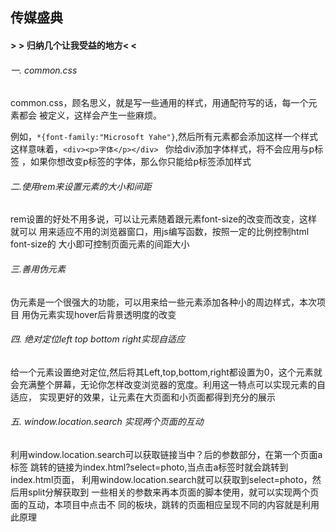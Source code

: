 ## 传媒盛典

#### > > 归纳几个让我受益的地方< <

###### 一. common.css

 common.css，顾名思义，就是写一些通用的样式，用通配符写的话，每一个元素都会
 被定义，这样会产生一些麻烦。

 例如，` *{font-family:"Microsoft Yahe"} `,然后所有元素都会添加这样一个样式
 这样意味着，`<div><p>字体</p></div> ` 你给div添加字体样式，将不会应用与p标签
 ，如果你想改变p标签的字体，那么你只能给p标签添加样式


###### 二.使用rem来设置元素的大小和间距

  rem设置的好处不用多说，可以让元素随着跟元素font-size的改变而改变，这样就可以
  用来适应不用的浏览器窗口，用js编写函数，按照一定的比例控制html font-size的
  大小即可控制页面元素的间距大小

###### 三.善用伪元素

   伪元素是一个很强大的功能，可以用来给一些元素添加各种小的周边样式，本次项目
   用伪元素实现hover后背景透明度的改变

###### 四. 绝对定位left top bottom right实现自适应

   给一个元素设置绝对定位,然后将其Left,top,bottom,right都设置为0，这个元素就
   会充满整个屏幕，无论你怎样改变浏览器的宽度。利用这一特点可以实现元素的自适应，
   实现更好的效果，让元素在大页面和小页面都得到充分的展示
###### 五. window.location.search 实现两个页面的互动

   利用window.location.search可以获取链接当中？后的参数部分，在第一个页面a标签
   跳转的链接为index.html?select=photo,当点击a标签时就会跳转到index.html页面，
   利用window.location.search就可以获取到select=photo，然后用split分解获取到
   一些相关的参数来再本页面的脚本使用，就可以实现两个页面的互动，本项目中点击不
   同的板块，跳转的页面相应呈现不同的内容就是利用此原理